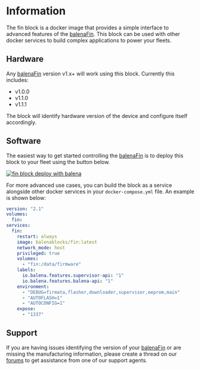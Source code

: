 # Information

The fin block is a docker image that provides a simple interface to advanced features of the [balenaFin](https://balena.io/fin).
This block can be used with other docker services to build complex applications to power your fleets.

## Hardware

Any [balenaFin](https://balena.io/fin) version v1.x+ will work using this block.
Currently this includes:

- v1.0.0
- v1.1.0
- v1.1.1

The block will identify hardware version of the device and configure itself accordingly.

## Software

The easiest way to get started controlling the [balenaFin](https://balena.io/fin) is to deploy this block to your fleet using the button below.

[![fin block deploy with balena](https://balena.io/deploy.svg)](https://dashboard.balena-cloud.com/deploy?repoUrl=https://github.com/balenablocks/fin)

For more advanced use cases, you can build the block as a service alongside other docker services in your `docker-compose.yml` file.
An example is shown below:

```yaml
version: "2.1"
volumes:
  fin:
services:
  fin:
    restart: always
    image: balenablocks/fin:latest
    network_mode: host
    privileged: true
    volumes:
      - "fin:/data/firmware"
    labels:
      io.balena.features.supervisor-api: "1"
      io.balena.features.balena-api: "1"
    environment:
      - "DEBUG=firmata,flasher,downloader,supervisor,eeprom,main"
      - "AUTOFLASH=1"
      - "AUTOCONFIG=1"
    expose:
      - "1337"
```

## Support

If you are having issues identifying the version of your [balenaFin](https://balena.io/fin) or are missing the manufacturing information, please create a thread on our [forums](https://forums.balena.io/c/balena-fin/) to get assistance from one of our support agents.
